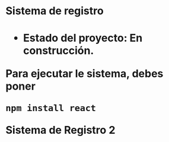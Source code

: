 <h1> Sistema de registro<h1/>

- Estado del proyecto: En construcción.

Para ejecutar le sistema, debes poner

```npm install react```

Sistema de Registro 2
